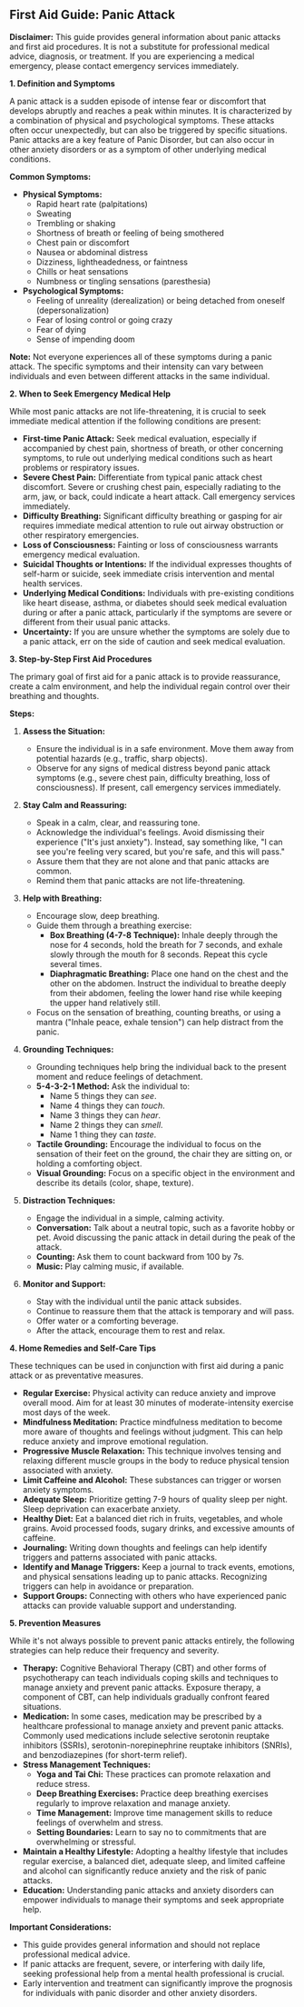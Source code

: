 ## First Aid Guide: Panic Attack

**Disclaimer:** This guide provides general information about panic attacks and first aid procedures. It is not a substitute for professional medical advice, diagnosis, or treatment. If you are experiencing a medical emergency, please contact emergency services immediately.

**1. Definition and Symptoms**

A panic attack is a sudden episode of intense fear or discomfort that develops abruptly and reaches a peak within minutes. It is characterized by a combination of physical and psychological symptoms. These attacks often occur unexpectedly, but can also be triggered by specific situations. Panic attacks are a key feature of Panic Disorder, but can also occur in other anxiety disorders or as a symptom of other underlying medical conditions.

**Common Symptoms:**

*   **Physical Symptoms:**
    *   Rapid heart rate (palpitations)
    *   Sweating
    *   Trembling or shaking
    *   Shortness of breath or feeling of being smothered
    *   Chest pain or discomfort
    *   Nausea or abdominal distress
    *   Dizziness, lightheadedness, or faintness
    *   Chills or heat sensations
    *   Numbness or tingling sensations (paresthesia)
*   **Psychological Symptoms:**
    *   Feeling of unreality (derealization) or being detached from oneself (depersonalization)
    *   Fear of losing control or going crazy
    *   Fear of dying
    *   Sense of impending doom

**Note:** Not everyone experiences all of these symptoms during a panic attack. The specific symptoms and their intensity can vary between individuals and even between different attacks in the same individual.

**2. When to Seek Emergency Medical Help**

While most panic attacks are not life-threatening, it is crucial to seek immediate medical attention if the following conditions are present:

*   **First-time Panic Attack:**  Seek medical evaluation, especially if accompanied by chest pain, shortness of breath, or other concerning symptoms, to rule out underlying medical conditions such as heart problems or respiratory issues.
*   **Severe Chest Pain:**  Differentiate from typical panic attack chest discomfort. Severe or crushing chest pain, especially radiating to the arm, jaw, or back, could indicate a heart attack. Call emergency services immediately.
*   **Difficulty Breathing:** Significant difficulty breathing or gasping for air requires immediate medical attention to rule out airway obstruction or other respiratory emergencies.
*   **Loss of Consciousness:**  Fainting or loss of consciousness warrants emergency medical evaluation.
*   **Suicidal Thoughts or Intentions:** If the individual expresses thoughts of self-harm or suicide, seek immediate crisis intervention and mental health services.
*   **Underlying Medical Conditions:** Individuals with pre-existing conditions like heart disease, asthma, or diabetes should seek medical evaluation during or after a panic attack, particularly if the symptoms are severe or different from their usual panic attacks.
*   **Uncertainty:**  If you are unsure whether the symptoms are solely due to a panic attack, err on the side of caution and seek medical evaluation.

**3. Step-by-Step First Aid Procedures**

The primary goal of first aid for a panic attack is to provide reassurance, create a calm environment, and help the individual regain control over their breathing and thoughts.

**Steps:**

1.  **Assess the Situation:**
    *   Ensure the individual is in a safe environment.  Move them away from potential hazards (e.g., traffic, sharp objects).
    *   Observe for any signs of medical distress beyond panic attack symptoms (e.g., severe chest pain, difficulty breathing, loss of consciousness). If present, call emergency services immediately.

2.  **Stay Calm and Reassuring:**
    *   Speak in a calm, clear, and reassuring tone.
    *   Acknowledge the individual's feelings.  Avoid dismissing their experience ("It's just anxiety").  Instead, say something like, "I can see you're feeling very scared, but you're safe, and this will pass."
    *   Assure them that they are not alone and that panic attacks are common.
    *   Remind them that panic attacks are not life-threatening.

3.  **Help with Breathing:**
    *   Encourage slow, deep breathing.
    *   Guide them through a breathing exercise:
        *   **Box Breathing (4-7-8 Technique):**  Inhale deeply through the nose for 4 seconds, hold the breath for 7 seconds, and exhale slowly through the mouth for 8 seconds.  Repeat this cycle several times.
        *   **Diaphragmatic Breathing:** Place one hand on the chest and the other on the abdomen.  Instruct the individual to breathe deeply from their abdomen, feeling the lower hand rise while keeping the upper hand relatively still.
    *   Focus on the sensation of breathing, counting breaths, or using a mantra ("Inhale peace, exhale tension") can help distract from the panic.

4.  **Grounding Techniques:**
    *   Grounding techniques help bring the individual back to the present moment and reduce feelings of detachment.
    *   **5-4-3-2-1 Method:**  Ask the individual to:
        *   Name 5 things they can *see*.
        *   Name 4 things they can *touch*.
        *   Name 3 things they can *hear*.
        *   Name 2 things they can *smell*.
        *   Name 1 thing they can *taste*.
    *   **Tactile Grounding:**  Encourage the individual to focus on the sensation of their feet on the ground, the chair they are sitting on, or holding a comforting object.
    *   **Visual Grounding:**  Focus on a specific object in the environment and describe its details (color, shape, texture).

5.  **Distraction Techniques:**
    *   Engage the individual in a simple, calming activity.
    *   **Conversation:** Talk about a neutral topic, such as a favorite hobby or pet. Avoid discussing the panic attack in detail during the peak of the attack.
    *   **Counting:** Ask them to count backward from 100 by 7s.
    *   **Music:** Play calming music, if available.

6.  **Monitor and Support:**
    *   Stay with the individual until the panic attack subsides.
    *   Continue to reassure them that the attack is temporary and will pass.
    *   Offer water or a comforting beverage.
    *   After the attack, encourage them to rest and relax.

**4. Home Remedies and Self-Care Tips**

These techniques can be used in conjunction with first aid during a panic attack or as preventative measures.

*   **Regular Exercise:**  Physical activity can reduce anxiety and improve overall mood. Aim for at least 30 minutes of moderate-intensity exercise most days of the week.
*   **Mindfulness Meditation:**  Practice mindfulness meditation to become more aware of thoughts and feelings without judgment. This can help reduce anxiety and improve emotional regulation.
*   **Progressive Muscle Relaxation:**  This technique involves tensing and relaxing different muscle groups in the body to reduce physical tension associated with anxiety.
*   **Limit Caffeine and Alcohol:**  These substances can trigger or worsen anxiety symptoms.
*   **Adequate Sleep:**  Prioritize getting 7-9 hours of quality sleep per night. Sleep deprivation can exacerbate anxiety.
*   **Healthy Diet:**  Eat a balanced diet rich in fruits, vegetables, and whole grains. Avoid processed foods, sugary drinks, and excessive amounts of caffeine.
*   **Journaling:**  Writing down thoughts and feelings can help identify triggers and patterns associated with panic attacks.
*   **Identify and Manage Triggers:** Keep a journal to track events, emotions, and physical sensations leading up to panic attacks. Recognizing triggers can help in avoidance or preparation.
*   **Support Groups:** Connecting with others who have experienced panic attacks can provide valuable support and understanding.

**5. Prevention Measures**

While it's not always possible to prevent panic attacks entirely, the following strategies can help reduce their frequency and severity.

*   **Therapy:** Cognitive Behavioral Therapy (CBT) and other forms of psychotherapy can teach individuals coping skills and techniques to manage anxiety and prevent panic attacks.  Exposure therapy, a component of CBT, can help individuals gradually confront feared situations.
*   **Medication:**  In some cases, medication may be prescribed by a healthcare professional to manage anxiety and prevent panic attacks.  Commonly used medications include selective serotonin reuptake inhibitors (SSRIs), serotonin-norepinephrine reuptake inhibitors (SNRIs), and benzodiazepines (for short-term relief).
*   **Stress Management Techniques:**
    *   **Yoga and Tai Chi:** These practices can promote relaxation and reduce stress.
    *   **Deep Breathing Exercises:** Practice deep breathing exercises regularly to improve relaxation and manage anxiety.
    *   **Time Management:**  Improve time management skills to reduce feelings of overwhelm and stress.
    *   **Setting Boundaries:**  Learn to say no to commitments that are overwhelming or stressful.
*   **Maintain a Healthy Lifestyle:**  Adopting a healthy lifestyle that includes regular exercise, a balanced diet, adequate sleep, and limited caffeine and alcohol can significantly reduce anxiety and the risk of panic attacks.
*   **Education:**  Understanding panic attacks and anxiety disorders can empower individuals to manage their symptoms and seek appropriate help.

**Important Considerations:**

*   This guide provides general information and should not replace professional medical advice.
*   If panic attacks are frequent, severe, or interfering with daily life, seeking professional help from a mental health professional is crucial.
*   Early intervention and treatment can significantly improve the prognosis for individuals with panic disorder and other anxiety disorders.
